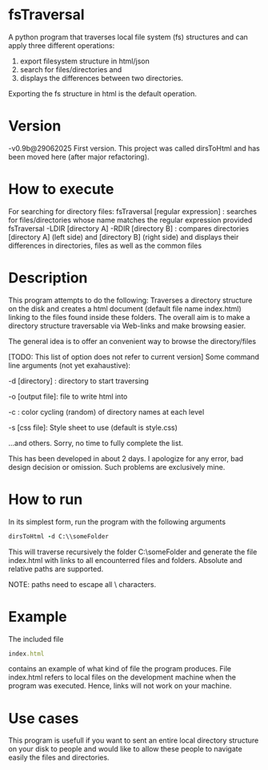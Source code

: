 
# fsTraversal

A python program that traverses local file system (fs) structures and can apply three different operations: 
1) export filesystem structure in html/json
2) search for files/directories and
3) displays the differences between two directories.

Exporting the fs structure in html is the default operation. 

# Version

-v0.9b@29062025
First version. This project was called dirsToHtml and has been moved here (after major refactoring).

# How to execute

For searching for directory files:
fsTraversal [regular expression] : searches for files/directories whose name matches the regular expression provided
fsTraversal -LDIR [directory A] -RDIR [directory B] : compares directories [directory A] (left side) and [directory B] (right side) and displays their differences in directories, files as well as the common files




# Description
This program attempts to do the following:
Traverses a directory structure on the disk and creates a html document (default file name index.html) linking to the files found inside these folders. The overall aim is to make a directory structure traversable via Web-links and make browsing easier.

The general idea is to offer an convenient way to browse the directory/files

[TODO: This list of option does not refer to current version] Some command line arguments (not yet exahaustive):

-d [directory] : directory to start traversing

-o [output file]: file to write html into

-c : color cycling (random) of directory names at each level

-s [css file]: Style sheet to use (default is style.css)

...and others. Sorry, no time to fully complete the list.

This has been developed in about 2 days. I apologize for any error, bad design decision or omission. Such problems are exclusively mine.


# How to run

In its simplest form, run the program with the following arguments

```ruby
dirsToHtml -d C:\\someFolder
```
This will traverse recursively the folder C:\someFolder and generate the file index.html with links to all encounterred files and folders. Absolute and relative paths are supported.

NOTE: paths need to escape all  \  characters.

# Example

The included file 
```ruby
index.html
```
contains an example of what kind of file the program produces. File index.html refers to local files on the development machine when the program was executed. Hence, links will not work on your machine.

# Use cases

This program is usefull if you want to sent an entire local directory structure on your disk to people and would like to allow these people to navigate easily the files and directories.
